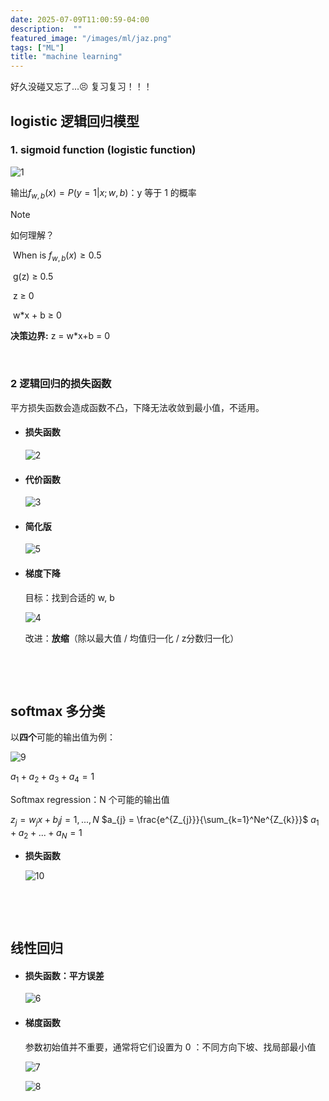 ```yaml
---
date: 2025-07-09T11:00:59-04:00
description:  ""
featured_image: "/images/ml/jaz.png"
tags: ["ML"]
title: "machine learning"
---
```


好久没碰又忘了...😣 复习复习！！！

## logistic 逻辑回归模型

### 1. sigmoid function (logistic function)

![1](/images/ml/1.png)

输出$f_{w,b}(x) = P(y=1|x;w,b)$：y 等于 1 的概率

> [!NOTE]
>
> 如何理解？
>
> ​	When is $f_{w,b}(x) ≥ 0.5$
>
> ​	g(z) ≥ 0.5
>
> ​	z ≥ 0
>
> ​	w*x + b ≥ 0
>
> **决策边界:** z = w*x+b = 0

<!--more-->

&nbsp;

### 2 逻辑回归的损失函数

平方损失函数会造成函数不凸，下降无法收敛到最小值，不适用。

+ #### 损失函数

  ![2](/images/ml/2.png)

+ #### 代价函数

  ![3](/images/ml/3.png)

+ #### 简化版

  ![5](/images/ml/5.png)

+ #### 梯度下降

  目标：找到合适的 w, b

  ![4](/images/ml/4.png)

  改进：**放缩**（除以最大值 / 均值归一化 / z分数归一化）

&nbsp;

&nbsp;

## softmax 多分类

以**四个**可能的输出值为例：

![9](/images/ml/9.png)

$a_{1} + a_{2} + a_{3} + a_{4} = 1$

 Softmax regression：N 个可能的输出值

 $z_{j} = w_{j} x + b_{j} j = 1, ..., N$
$a_{j} = \frac{e^{Z_{j}}}{\sum_{k=1}^Ne^{Z_{k}}}$
$a_{1} + a_{2} + ... + a_{N} = 1$

+ **损失函数**

  ![10](/images/ml/10.png)

&nbsp;

&nbsp;

## 线性回归

+ #### 损失函数：平方误差

  ![6](/images/ml/6.png)

+ #### 梯度函数

  参数初始值并不重要，通常将它们设置为 0 ：不同方向下坡、找局部最小值

  ![7](/images/ml/7.png)

  ![8](/images/ml/8.png)

  


